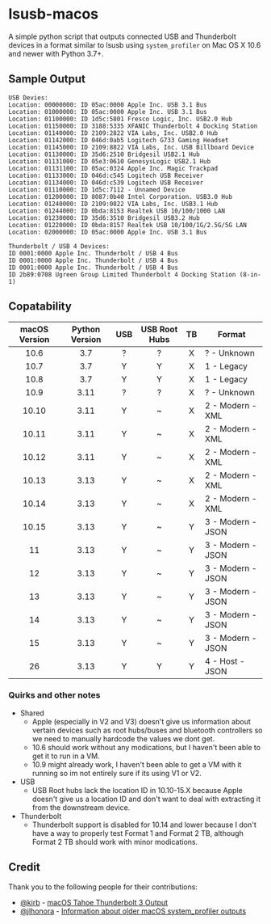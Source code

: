# lsusb-macos
A simple python script that outputs connected USB and Thunderbolt devices in a format similar to lsusb using `system_profiler` on Mac OS X 10.6 and newer with Python 3.7+.

## Sample Output
```
USB Devies:
Location: 00000000: ID 05ac:0000 Apple Inc. USB 3.1 Bus
Location: 01000000: ID 05ac:0000 Apple Inc. USB 3.1 Bus
Location: 01100000: ID 1d5c:5801 Fresco Logic, Inc. USB2.0 Hub
Location: 01150000: ID 3188:5335 XFANIC Thunderbolt 4 Docking Station
Location: 01140000: ID 2109:2822 VIA Labs, Inc. USB2.0 Hub
Location: 01142000: ID 046d:0ab5 Logitech G733 Gaming Headset
Location: 01145000: ID 2109:8822 VIA Labs, Inc. USB Billboard Device
Location: 01130000: ID 35d6:2510 Bridgesil USB2.1 Hub
Location: 01131000: ID 05e3:0610 GenesysLogic USB2.1 Hub
Location: 01131100: ID 05ac:0324 Apple Inc. Magic Trackpad
Location: 01133000: ID 046d:c545 Logitech USB Receiver
Location: 01134000: ID 046d:c539 Logitech USB Receiver
Location: 01110000: ID 1d5c:7112 - Unnamed Device
Location: 01200000: ID 8087:0b40 Intel Corporation. USB3.0 Hub
Location: 01240000: ID 2109:0822 VIA Labs, Inc. USB3.1 Hub
Location: 01244000: ID 0bda:8153 Realtek USB 10/100/1000 LAN
Location: 01230000: ID 35d6:3510 Bridgesil USB3.2 Hub
Location: 01220000: ID 0bda:8157 Realtek USB 10/100/1G/2.5G/5G LAN
Location: 02000000: ID 05ac:0000 Apple Inc. USB 3.1 Bus

Thunderbolt / USB 4 Devices:
ID 0001:0000 Apple Inc. Thunderbolt / USB 4 Bus
ID 0001:0000 Apple Inc. Thunderbolt / USB 4 Bus
ID 0001:0000 Apple Inc. Thunderbolt / USB 4 Bus
ID 2b89:0708 Ugreen Group Limited Thunderbolt 4 Docking Station (8-in-1)
```

## Copatability
| macOS Version | Python Version | USB | USB Root Hubs  | TB  | Format            |
| :-----------: | :------------: | :-: | :------------: | :-: | ----------------- |
| 10.6          | 3.7            |  ?  |  ?             | X   | ? - Unknown       |
| 10.7          | 3.7            |  Y  |  Y             | X   | 1 - Legacy        |
| 10.8          | 3.7            |  Y  |  Y             | X   | 1 - Legacy        |
| 10.9          | 3.11           |  ?  |  ?             | X   | ? - Unknown       |
| 10.10         | 3.11           |  Y  |  ~             | X   | 2 - Modern - XML  |
| 10.11         | 3.11           |  Y  |  ~             | X   | 2 - Modern - XML  |
| 10.12         | 3.11           |  Y  |  ~             | X   | 2 - Modern - XML  |
| 10.13         | 3.13           |  Y  |  ~             | X   | 2 - Modern - XML  |
| 10.14         | 3.13           |  Y  |  ~             | X   | 2 - Modern - XML  |
| 10.15         | 3.13           |  Y  |  ~             | Y   | 3 - Modern - JSON |
| 11            | 3.13           |  Y  |  ~             | Y   | 3 - Modern - JSON |
| 12            | 3.13           |  Y  |  ~             | Y   | 3 - Modern - JSON |
| 13            | 3.13           |  Y  |  ~             | Y   | 3 - Modern - JSON |
| 14            | 3.13           |  Y  |  ~             | Y   | 3 - Modern - JSON |
| 15            | 3.13           |  Y  |  ~             | Y   | 3 - Modern - JSON |
| 26            | 3.13           |  Y  |  Y             | Y   | 4 - Host - JSON   |

### Quirks and other notes
- Shared
    - Apple (especially in V2 and V3) doesn't give us information about vertain devices such as root hubs/buses and bluetooth controllers so we need to manually hardcode the values we dont get.
    - 10.6 should work without any modications, but I haven't been able to get it to run in a VM.
    - 10.9 might already work, I haven't been able to get a VM with it running so im not entirely sure if its using V1 or V2.
- USB
    - USB Root hubs lack the location ID in 10.10-15.X because Apple doesn't give us a location ID and don't want to deal with extracting it from the downstream device.
- Thunderbolt
    - Thunderbolt support is disabled for 10.14 and lower because I don't have a way to properly test Format 1 and Format 2 TB, although Format 2 TB should work with minor modications.

## Credit
Thank you to the following people for their contributions:
- [@kirb](https://github.com/kirb) - [macOS Tahoe Thunderbolt 3 Output](./tests/Version4/tahoe_tb_kirb.json)
- [@jlhonora](https://github.com/jlhonora) - [Information about older macOS system_profiler outputs ](https://github.com/jlhonora/lsusb)